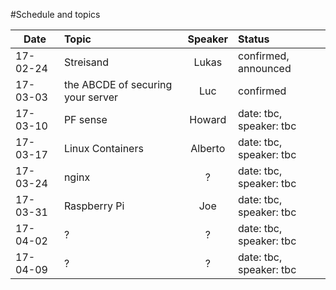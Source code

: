 #Schedule and topics


| Date          | Topic         | Speaker  |Status                    |
| ------------- |:--------------|:--------:|:-------------------------|
| 17-02-24      | Streisand     | Lukas    | confirmed, announced     |
| 17-03-03      | the ABCDE of securing your server | Luc | confirmed |
| 17-03-10      | PF sense      | Howard   | date: tbc, speaker: tbc  |
| 17-03-17      | Linux Containers | Alberto  | date: tbc, speaker: tbc  |
| 17-03-24      | nginx        | ?   | date: tbc, speaker: tbc  |
| 17-03-31      | Raspberry Pi  | Joe      | date: tbc, speaker: tbc  |
| 17-04-02      | ?            | ?   | date: tbc, speaker: tbc  |
| 17-04-09      | ?            | ?   | date: tbc, speaker: tbc  |
